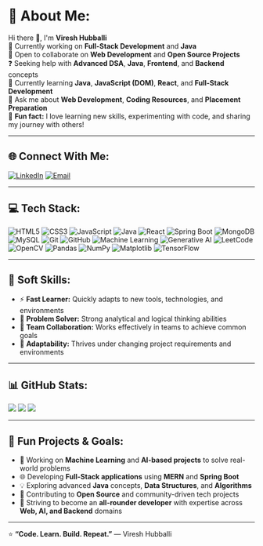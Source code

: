 # 💫 About Me:
Hi there 👋, I'm **Viresh Hubballi**  
🔭 Currently working on **Full-Stack Development** and **Java**  
🤝 Open to collaborate on **Web Development** and **Open Source Projects**  
❓ Seeking help with **Advanced DSA**, **Java**, **Frontend**, and **Backend** concepts  
🌱 Currently learning **Java**, **JavaScript (DOM)**, **React**, and **Full-Stack Development**  
💬 Ask me about **Web Development**, **Coding Resources**, and **Placement Preparation**  
🎯 **Fun fact:** I love learning new skills, experimenting with code, and sharing my journey with others!  

---

## 🌐 Connect With Me:
[![LinkedIn](https://img.shields.io/badge/-LinkedIn-0077B5?style=flat&logo=linkedin&logoColor=white)](https://www.linkedin.com/in/viresh-hubballi/)
[![Email](https://img.shields.io/badge/-Email-D14836?style=flat&logo=gmail&logoColor=white)](mailto:vireshhubballi7@gmail.com)

---

## 💻 Tech Stack:
![HTML5](https://img.shields.io/badge/HTML5-E34F26?style=for-the-badge&logo=html5&logoColor=white)
![CSS3](https://img.shields.io/badge/CSS3-1572B6?style=for-the-badge&logo=css3&logoColor=white)
![JavaScript](https://img.shields.io/badge/JavaScript-F7DF1E?style=for-the-badge&logo=javascript&logoColor=black)
![Java](https://img.shields.io/badge/Java-ED8B00?style=for-the-badge&logo=java&logoColor=white)
![React](https://img.shields.io/badge/React-20232A?style=for-the-badge&logo=react&logoColor=61DAFB)
![Spring Boot](https://img.shields.io/badge/Spring%20Boot-6DB33F?style=for-the-badge&logo=spring-boot&logoColor=white)
![MongoDB](https://img.shields.io/badge/MongoDB-4EA94B?style=for-the-badge&logo=mongodb&logoColor=white)
![MySQL](https://img.shields.io/badge/MySQL-4479A1?style=for-the-badge&logo=mysql&logoColor=white)
![Git](https://img.shields.io/badge/Git-F05032?style=for-the-badge&logo=git&logoColor=white)
![GitHub](https://img.shields.io/badge/GitHub-100000?style=for-the-badge&logo=github&logoColor=white)
![Machine Learning](https://img.shields.io/badge/Machine%20Learning-102230?style=for-the-badge&logo=python&logoColor=yellow)
![Generative AI](https://img.shields.io/badge/Generative%20AI-5D3FD3?style=for-the-badge&logo=openai&logoColor=white)
![LeetCode](https://img.shields.io/badge/LeetCode-FFA116?style=for-the-badge&logo=leetcode&logoColor=black)
![OpenCV](https://img.shields.io/badge/OpenCV-27338e?style=for-the-badge&logo=opencv&logoColor=white)
![Pandas](https://img.shields.io/badge/Pandas-150458?style=for-the-badge&logo=pandas&logoColor=white)
![NumPy](https://img.shields.io/badge/NumPy-013243?style=for-the-badge&logo=numpy&logoColor=white)
![Matplotlib](https://img.shields.io/badge/Matplotlib-11557c?style=for-the-badge&logo=plotly&logoColor=white)
![TensorFlow](https://img.shields.io/badge/TensorFlow-FF6F00?style=for-the-badge&logo=tensorflow&logoColor=white)

---

## 🧠 Soft Skills:
- ⚡ **Fast Learner:** Quickly adapts to new tools, technologies, and environments  
- 🧩 **Problem Solver:** Strong analytical and logical thinking abilities  
- 🤝 **Team Collaboration:** Works effectively in teams to achieve common goals  
- 🔄 **Adaptability:** Thrives under changing project requirements and environments  

---

## 📊 GitHub Stats:
![](https://github-readme-stats.vercel.app/api?username=vireshhubballi&theme=dark&hide_border=false&include_all_commits=true&count_private=true)
![](https://github-readme-streak-stats.herokuapp.com/?user=vireshhubballi&theme=dark&hide_border=false)
![](https://github-readme-stats.vercel.app/api/top-langs/?username=vireshhubballi&theme=dark&hide_border=false&include_all_commits=true&count_private=true&layout=compact)

---

## 🚀 Fun Projects & Goals:
- 🤖 Working on **Machine Learning** and **AI-based projects** to solve real-world problems  
- 🌐 Developing **Full-Stack applications** using **MERN** and **Spring Boot**  
- 💡 Exploring advanced **Java** concepts, **Data Structures**, and **Algorithms**  
- 🧩 Contributing to **Open Source** and community-driven tech projects  
- 🧠 Striving to become an **all-rounder developer** with expertise across **Web, AI, and Backend** domains  


---

⭐ **“Code. Learn. Build. Repeat.”** — Viresh Hubballi
